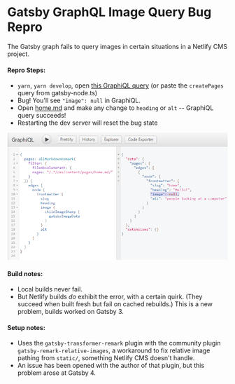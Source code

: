 # Gatsby GraphQL Image Query Bug Repro

The Gatsby graph fails to query images in certain situations in a Netlify CMS project.

#### Repro Steps:

- `yarn`, `yarn develop`, open [this GraphiQL query](<http://localhost:8000/___graphql?query=%7B%0A%20%20pages%3A%20allMarkdownRemark(%0A%20%20%20%20filter%3A%20%7B%0A%20%20%20%20%20%20fileAbsolutePath%3A%20%7B%0A%20%20%20%20%20%20regex%3A%20%22%2F.*%2Fcms%2Fcontent%2Fpages%2Fhome.md%2F%22%0A%20%20%20%20%7D%0A%20%20%7D)%20%7B%0A%20%20%20%20edges%20%7B%0A%20%20%20%20%20%20node%20%7B%0A%20%20%20%20%20%20%20%20frontmatter%20%7B%0A%20%20%20%20%20%20%20%20%20%20slug%0A%20%20%20%20%20%20%20%20%20%20heading%0A%20%20%20%20%20%20%20%20%20%20image%20%7B%0A%20%20%20%20%20%20%20%20%20%20%20%20childImageSharp%20%7B%0A%20%20%20%20%20%20%20%20%20%20%20%20%20%20gatsbyImageData%0A%20%20%20%20%20%20%20%20%20%20%20%20%7D%0A%20%20%20%20%20%20%20%20%20%20%7D%0A%20%20%20%20%20%20%20%20%20%20alt%0A%20%20%20%20%20%20%20%20%7D%0A%20%20%20%20%20%20%7D%0A%20%20%20%20%7D%0A%20%20%7D%0A%7D>)
  (or paste the `createPages` query from gatsby-node.ts)
- Bug! You'll see `"image": null` in GraphiQL.
- Open [home.md](src/cms/content/pages/home.md) and make any change to `heading` or `alt`
  -- GraphiQL query succeeds!
- Restarting the dev server will reset the bug state

![screenshot](./null-image-bug.png)

#### Build notes:

- Local builds never fail.
- But Netlify builds _do_ exhibit the error, with a certain quirk. (They succeed when built
  fresh but fail on cached rebuilds.) This is a new problem, builds worked on Gatsby 3.

#### Setup notes:

- Uses the `gatsby-transformer-remark` plugin with the community plugin `gatsby-remark-relative-images`,
  a workaround to fix relative image pathing from `static/`, something Netlify CMS doesn't handle.
- An issue has been opened with the author of that plugin, but this problem arose at Gatsby 4.
